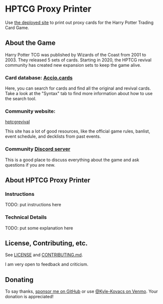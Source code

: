 # HPTCG Proxy Printer

Use [the deployed site](TODO) to print out proxy cards for the Harry Potter
Trading Card Game.

## About the Game

Harry Potter TCG was published by Wizards of the Coast from 2001 to 2003. They
released 5 sets of cards. Starting in 2020, the HPTCG revival community has
created new expansion sets to keep the game alive.

### Card database: [Accio.cards](https://accio.cards/)

Here, you can search for cards and find all the original and revival cards.
Take a look at the "Syntax" tab to find more information about how to use the
search tool.

### Community website:

[hptcgrevival](https://hptcgrevival.github.io/hptcgrevival/)

This site has a lot of good resources, like the official game rules, banlist,
event schedule, and decklists from past events.

### Community [Discord server](https://discord.com/invite/EKJSXBC)

This is a good place to discuss everything about the game and ask questions if
you are new.

## About HPTCG Proxy Printer

### Instructions

TODO: put instructions here

### Technical Details

TODO: put some explanation here

## License, Contributing, etc.

See [LICENSE](./LICENSE) and [CONTRIBUTING.md](./CONTRIBUTING.md).

I am very open to feedback and criticism.

## Donating

To say thanks, [sponsor me on GitHub](https://github.com/sponsors/nullromo) or
use [@Kyle-Kovacs on Venmo](https://venmo.com/u/Kyle-Kovacs). Your donation is
appreciated!
